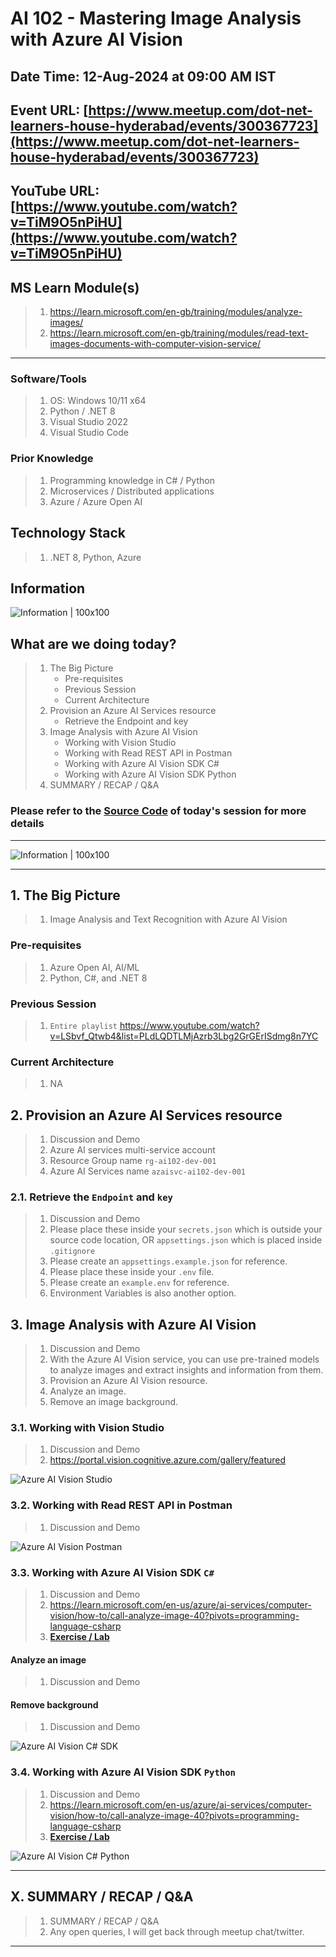 # AI 102 - Mastering Image Analysis with Azure AI Vision

## Date Time: 12-Aug-2024 at 09:00 AM IST

## Event URL: [https://www.meetup.com/dot-net-learners-house-hyderabad/events/300367723](https://www.meetup.com/dot-net-learners-house-hyderabad/events/300367723)

## YouTube URL: [https://www.youtube.com/watch?v=TiM9O5nPiHU](https://www.youtube.com/watch?v=TiM9O5nPiHU)

## MS Learn Module(s)

> 1. <https://learn.microsoft.com/en-gb/training/modules/analyze-images/>
> 1. <https://learn.microsoft.com/en-gb/training/modules/read-text-images-documents-with-computer-vision-service/>

---

### Software/Tools

> 1. OS: Windows 10/11 x64
> 1. Python / .NET 8
> 1. Visual Studio 2022
> 1. Visual Studio Code

### Prior Knowledge

> 1. Programming knowledge in C# / Python
> 1. Microservices / Distributed applications
> 1. Azure / Azure Open AI

## Technology Stack

> 1. .NET 8, Python, Azure

## Information

![Information | 100x100](../Documentation/Images/Information.PNG)

## What are we doing today?

> 1. The Big Picture
>    - Pre-requisites
>    - Previous Session
>    - Current Architecture
> 1. Provision an Azure AI Services resource
>    - Retrieve the Endpoint and key
> 1. Image Analysis with Azure AI Vision
>    - Working with Vision Studio
>    - Working with Read REST API in Postman
>    - Working with Azure AI Vision SDK C#
>    - Working with Azure AI Vision SDK Python
> 1. SUMMARY / RECAP / Q&A

### Please refer to the [**Source Code**](https://github.com/vishipayyallore/aiml-2024/tree/main/ai102demos) of today's session for more details

---

![Information | 100x100](../Documentation/Images/SeatBelt.PNG)

---

## 1. The Big Picture

> 1. Image Analysis and Text Recognition with Azure AI Vision

### Pre-requisites

> 1. Azure Open AI, AI/ML
> 1. Python, C#, and .NET 8

### Previous Session

> 1. `Entire playlist` <https://www.youtube.com/watch?v=LSbvf_Qtwb4&list=PLdLQDTLMjAzrb3Lbg2GrGErISdmg8n7YC>

### Current Architecture

> 1. NA

## 2. Provision an Azure AI Services resource

> 1. Discussion and Demo
> 1. Azure AI services multi-service account
> 1. Resource Group name `rg-ai102-dev-001`
> 1. Azure AI Services name `azaisvc-ai102-dev-001`

### 2.1. Retrieve the `Endpoint` and `key`

> 1. Discussion and Demo
> 1. Please place these inside your `secrets.json` which is outside your source code location, OR `appsettings.json` which is placed inside `.gitignore`
> 1. Please create an `appsettings.example.json` for reference.
> 1. Please place these inside your `.env` file.
> 1. Please create an `example.env` for reference.
> 1. Environment Variables is also another option.

## 3. Image Analysis with Azure AI Vision

> 1. Discussion and Demo
> 1. With the Azure AI Vision service, you can use pre-trained models to analyze images and extract insights and information from them.
> 1. Provision an Azure AI Vision resource.
> 1. Analyze an image.
> 1. Remove an image background.

### 3.1. Working with Vision Studio

> 1. Discussion and Demo
> 1. <https://portal.vision.cognitive.azure.com/gallery/featured>

![Azure AI Vision Studio](Documentation/Images/AIVisionStudio.PNG)

### 3.2. Working with Read REST API in Postman

> 1. Discussion and Demo

![Azure AI Vision Postman](Documentation/Images/AIVision_Postman.PNG)

### 3.3. Working with Azure AI Vision SDK `C#`

> 1. Discussion and Demo
> 1. <https://learn.microsoft.com/en-us/azure/ai-services/computer-vision/how-to/call-analyze-image-40?pivots=programming-language-csharp>
> 1. [**Exercise / Lab**](https://microsoftlearning.github.io/mslearn-ai-vision/Instructions/Exercises/01-analyze-images.html)

#### Analyze an image

> 1. Discussion and Demo

#### Remove background

> 1. Discussion and Demo

![Azure AI Vision C# SDK](Documentation/Images/AzureAIVisionSDKCS.PNG)

### 3.4. Working with Azure AI Vision SDK `Python`

> 1. Discussion and Demo
> 1. <https://learn.microsoft.com/en-us/azure/ai-services/computer-vision/how-to/call-analyze-image-40?pivots=programming-language-csharp>
> 1. [**Exercise / Lab**](https://microsoftlearning.github.io/mslearn-ai-vision/Instructions/Exercises/01-analyze-images.html)

![Azure AI Vision C# Python](Documentation/Images/AzureAIVisionSDKPY.PNG)

---

## X. SUMMARY / RECAP / Q&A

> 1. SUMMARY / RECAP / Q&A
> 2. Any open queries, I will get back through meetup chat/twitter.

---
